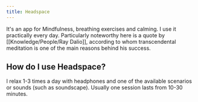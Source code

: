 ```yaml
---
title: Headspace
---
```


It's an app for Mindfulness, breathing exercises and calming. I use it practically every day. Particularly noteworthy here is a quote by [[Knowledge/People/Ray Dalio]], according to whom transcendental meditation is one of the main reasons behind his success.

## How do I use Headspace?
I relax 1-3 times a day with headphones and one of the available scenarios or sounds (such as soundscape). Usually one session lasts from 10-30 minutes.